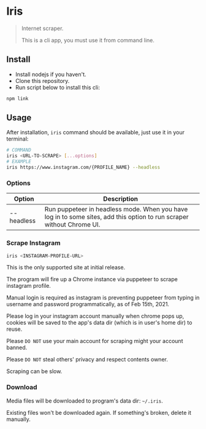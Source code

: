 # Iris

> Internet scraper.
> 
> This is a cli app, you must use it from command line.

## Install

- Install nodejs if you haven't.
- Clone this repository.
- Run script below to install this cli:

```bash
npm link
```

## Usage

After installation, `iris` command should be available, just use it in your terminal:

```bash
# COMMAND
iris <URL-TO-SCRAPE> [...options]
# EXAMPLE
iris https://www.instagram.com/{PROFILE_NAME} --headless
```

### Options
|Option|Description|
|---|---|
|--headless|Run puppeteer in headless mode. When you have log in to some sites, add this option to run scraper without Chrome UI.|

### Scrape Instagram

```bash
iris <INSTAGRAM-PROFILE-URL>
```

This is the only supported site at initial release.

The program will fire up a Chrome instance via puppeteer to scrape instagram profile.

Manual login is required as instagram is preventing puppeteer from typing in username and password programmatically, as of Feb 15th, 2021. 

Please log in your instagram account manually when chrome pops up, cookies will be saved to the app's data dir (which is in user's home dir) to reuse.

Please `DO NOT` use your main account for scraping might your account banned.

Please `DO NOT` steal others' privacy and respect contents owner.

Scraping can be slow.

### Download

Media files will be downloaded to program's data dir: `~/.iris`.

Existing files won't be downloaded again. If something's broken, delete it manually.


